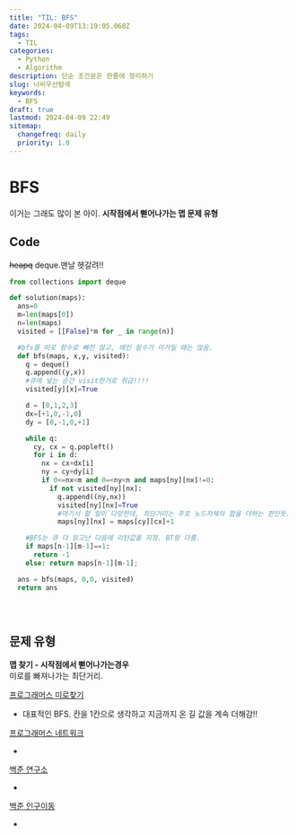```yaml
---
title: "TIL: BFS"
date: 2024-04-09T13:19:05.068Z
tags:
  - TIL
categories:
  - Python
  - Algorithm
description: 단순 조건문은 한줄에 정리하기
slug: 너비우선탐색
keywords:
  - BFS
draft: true
lastmod: 2024-04-09 22:49
sitemap:
  changefreq: daily
  priority: 1.0
---
```


# BFS

이거는 그래도 많이 본 아이.
**시작점에서 뻗어나가는 맵 문제 유형**

## Code

~~heapq~~ deque.맨날 헷갈려!!

```py
from collections import deque

def solution(maps):
  ans=0
  m=len(maps[0])
  n=len(maps)
  visited = [[False]*m for _ in range(n)]

  #bfs를 따로 함수로 빼진 않고, 메인 함수가 이거일 때는 많음.
  def bfs(maps, x,y, visited):
    q = deque()
    q.append((y,x))
    #큐에 넣는 순간 visit한거로 취급!!!!
    visited[y][x]=True

    d = [0,1,2,3]
    dx=[+1,0,-1,0]
    dy = [0,-1,0,+1]

    while q:
      cy, cx = q.popleft()
      for i in d:
        nx = cx+dx[i]
        ny = cy+dy[i]
        if 0<=nx<m and 0=<ny<n and maps[ny][nx]!=0:
          if not visited[ny][nx]:
            q.append((ny,nx))
            visited[ny][nx]=True
            #여기서 할 일이 다양한데, 최단거리는 주로 노드자체의 합을 더하는 편인듯.
            maps[ny][nx] = maps[cy][cx]+1

    #BFS는 큐 다 읽고난 다음에 리턴값을 지정. BT랑 다름.
    if maps[n-1][m-1]==1:
      return -1
    else: return maps[n-1][m-1];

  ans = bfs(maps, 0,0, visited)
  return ans





```

## 문제 유형

**맵 찾기 - 시작점에서 뻗어나가는경우**<br>
미로를 빠져나가는 최단거리.

[프로그래머스 미로찾기](https://school.programmers.co.kr/learn/courses/30/lessons/1844)

- 대표적인 BFS. 칸을 1칸으로 생각하고 지금까지 온 길 값을 계속 더해감!!

[프로그래머스 네트워크](https://school.programmers.co.kr/learn/courses/30/lessons/43162)

-

[백준 연구소](https://www.acmicpc.net/problem/14502)

-

[백준 인구이동](https://www.acmicpc.net/problem/16234)

-
